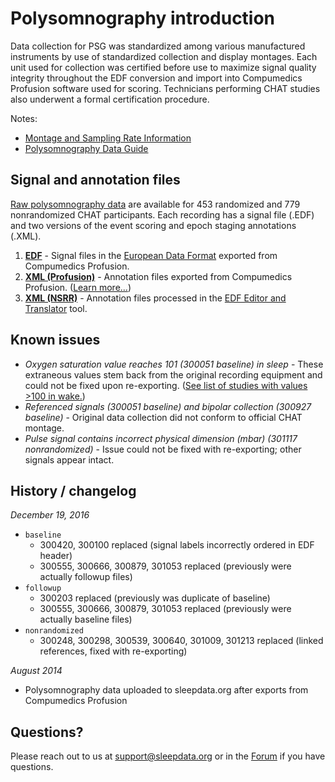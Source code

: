 # Polysomnography introduction

Data collection for PSG was standardized among various manufactured instruments by use of standardized collection and display montages. Each unit used for collection was certified before use to maximize signal quality integrity throughout the EDF conversion and import into Compumedics Profusion software used for scoring. Technicians performing CHAT studies also underwent a formal certification procedure.

Notes:

- [Montage and Sampling Rate Information](:pages_path:/equipment/montage-and-sampling-rate-information.md)
- [Polysomnography Data Guide](:pages_path:/psg-data-guide/3-00-psg-data-guide-toc.md.md)

## Signal and annotation files

[Raw polysomnography data](:files_path:/) are available for 453 randomized and 779 nonrandomized CHAT participants. Each recording has a signal file (.EDF) and two versions of the event scoring and epoch staging annotations (.XML).

1. **[EDF](:files_path:/polysomnography/edfs)** - Signal files in the [European Data Format](http://www.edfplus.info/) exported from Compumedics Profusion.
2. **[XML (Profusion)](:files_path:/polysomnography/annotations-events-profusion)** - Annotation files exported from Compumedics Profusion. ([Learn more...](https://github.com/nsrr/edf-editor-translator/wiki/Compumedics-Annotation-Format))
3. **[XML (NSRR)](:files_path:/polysomnography/annotations-events-nsrr)** - Annotation files processed in the [EDF Editor and Translator](https://www.sleepdata.org/community/tools/12) tool.

## Known issues

- *Oxygen saturation value reaches 101 (300051 baseline) in sleep* - These extraneous values stem back from the original recording equipment and could not be fixed upon re-exporting. ([See list of studies with values >100 in wake.](:pages_path:/polysomnography-sao2-exceeds-100.md))
- *Referenced signals (300051 baseline) and bipolar collection (300927 baseline)* - Original data collection did not conform to official CHAT montage.
- *Pulse signal contains incorrect physical dimension (mbar) (301117 nonrandomized)* - Issue could not be fixed with re-exporting; other signals appear intact.

## History / changelog

*December 19, 2016*
- `baseline`
  - 300420, 300100 replaced (signal labels incorrectly ordered in EDF header)
  - 300555, 300666, 300879, 301053 replaced (previously were actually followup files)
- `followup`
  - 300203 replaced (previously was duplicate of baseline)
  - 300555, 300666, 300879, 301053 replaced (previously were actually baseline files)
- `nonrandomized`
  - 300248, 300298, 300539, 300640, 301009, 301213 replaced (linked references, fixed with re-exporting)

*August 2014*
- Polysomnography data uploaded to sleepdata.org after exports from Compumedics Profusion

## Questions?

Please reach out to us at support@sleepdata.org or in the [Forum](https://sleepdata.org/forum) if you have questions.
